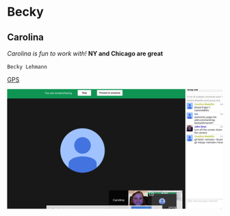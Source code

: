 # Becky
## Carolina

*Carolina is fun to work with!*
**NY and Chicago are great**
```
Becky Lehmann
```
[GPS](http://www.google.com)

![Screenshot](./screenshot.png)